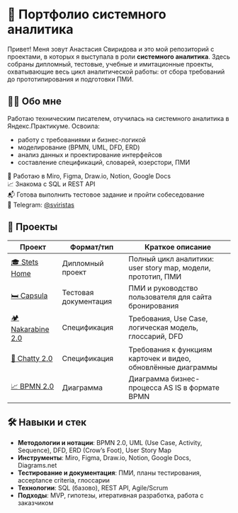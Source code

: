 # 📁 Портфолио системного аналитика 

Привет! Меня зовут Анастасия Свиридова и это мой репозиторий с проектами, в которых я выступала в роли **системного аналитика**. Здесь собраны дипломный, тестовые, учебные и имитационные проекты, охватывающие весь цикл аналитической работы: от сбора требований до прототипирования и подготовки ПМИ.


## 👨‍💻 Обо мне

Работаю техническим писателем, отучилась на системного аналитика в Яндекс.Практикуме. Освоила:

- работу с требованиями и бизнес-логикой
- моделирование (BPMN, UML, DFD, ERD)
- анализ данных и проектирование интерфейсов
- составление спецификаций, словарей, юзерстори, ПМИ

🔧  Работаю в Miro, Figma, Draw.io, Notion, Google Docs  
📈  Знакома с SQL и REST API  
📬  Готова выполнить тестовое задание и пройти собеседование  
📱  Telegram: [@sviristas](https://t.me/sviristas)


## 📂 Проекты


| Проект |	Формат/тип| Краткое описание|
|--------|------------|-----------------|
| [🎓 Stets Home](./stets-home) | Дипломный проект | Полный цикл аналитики: user story map, модели, прототип, ПМИ|
| [🛏️ Capsula](./capsula-testing) | Тестовая документация | ПМИ и руководство пользователя для сайта бронирования|
| [🏕 Nakarabine 2.0](./nakarabine-2.0)| Спецификация	| Требования, Use Case, логическая модель, глоссарий, DFD|
| [🧠 Chatty 2.0](./chatty-2.0)| Спецификация	| Требования к функциям карточек и видео, обновлённые диаграммы|
| [📈 BPMN 2.0](./bpmn)| Диаграмма	| Диаграмма бизнес-процесса AS IS в формате BPMN|


## 🛠 Навыки и стек

- **Методологии и нотации**: BPMN 2.0, UML (Use Case, Activity, Sequence), DFD, ERD (Crow’s Foot), User Story Map
- **Инструменты**: Miro, Figma, Draw.io, Notion, Google Docs, Diagrams.net
- **Тестирование и документация**: ПМИ, планы тестирования, acceptance criteria, глоссарии
- **Технологии**: SQL (базово), REST API, Agile/Scrum
- **Подходы**: MVP, гипотезы, итеративная разработка, работа с заказчиком
